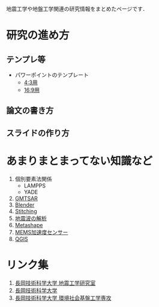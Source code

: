地震工学や地盤工学関連の研究情報をまとめたページです．


# 研究の進め方

## テンプレ等
- パワーポイントのテンプレート
    - [4:3用](source\slide_template_v4_4-3.pptx)
    - [16:9用](source/slide_template_v4_16-9.pptx)


## 論文の書き方

## スライドの作り方

# あまりまとまってない知識など

1. 個別要素法関係
    - LAMPPS
    - YADE
1. [GMTSAR](knowledge/gmt_sar.md)
1. [Blender](knowledge/blender.md)
1. [Stitching](knowledge/stitching.md)
1. [地震波の解析](knowledge/earthquake_record_analysis.md)
1. [Metashape](misc/2024-02-07_Metashape_workflow.md)
1. [MEMS加速度センサー](misc/2024-02-07_MEMS_acc.md)
1. [QGIS](knowledge/qgis.md)

# リンク集
1. [長岡技術科学大学 地震工学研究室](https://whs.nagaokaut.ac.jp/gee-l/)
1. [長岡技術科学大学](https://www.nagaokaut.ac.jp/)
1. [長岡技術科学大学 環境社会基盤工学専攻](https://cee.nagaokaut.ac.jp/)
